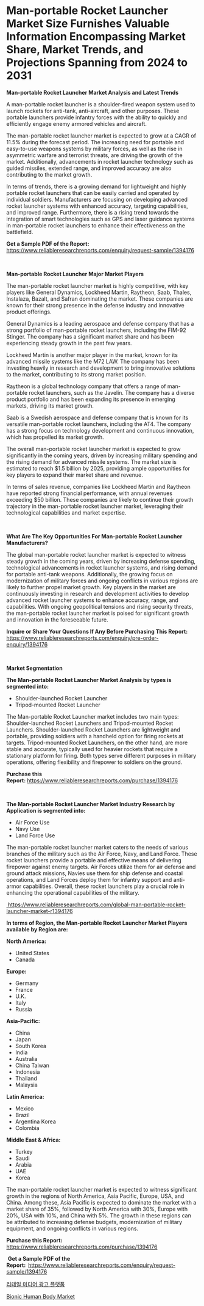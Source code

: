 <p><h1>Man-portable Rocket Launcher Market Size Furnishes Valuable Information Encompassing Market Share, Market Trends, and Projections Spanning from 2024 to 2031</h1></p><p><strong>Man-portable Rocket Launcher Market Analysis and Latest Trends</strong></p>
<p><p>A man-portable rocket launcher is a shoulder-fired weapon system used to launch rockets for anti-tank, anti-aircraft, and other purposes. These portable launchers provide infantry forces with the ability to quickly and efficiently engage enemy armored vehicles and aircraft.</p><p>The man-portable rocket launcher market is expected to grow at a CAGR of 11.5% during the forecast period. The increasing need for portable and easy-to-use weapons systems by military forces, as well as the rise in asymmetric warfare and terrorist threats, are driving the growth of the market. Additionally, advancements in rocket launcher technology such as guided missiles, extended range, and improved accuracy are also contributing to the market growth.</p><p>In terms of trends, there is a growing demand for lightweight and highly portable rocket launchers that can be easily carried and operated by individual soldiers. Manufacturers are focusing on developing advanced rocket launcher systems with enhanced accuracy, targeting capabilities, and improved range. Furthermore, there is a rising trend towards the integration of smart technologies such as GPS and laser guidance systems in man-portable rocket launchers to enhance their effectiveness on the battlefield.</p></p>
<p><strong>Get a Sample PDF of the Report:&nbsp;</strong> <a href="https://www.reliableresearchreports.com/enquiry/request-sample/1394176">https://www.reliableresearchreports.com/enquiry/request-sample/1394176</a></p>
<p>&nbsp;</p>
<p><strong>Man-portable Rocket Launcher Major Market Players</strong></p>
<p><p>The man-portable rocket launcher market is highly competitive, with key players like General Dynamics, Lockheed Martin, Raytheon, Saab, Thales, Instalaza, Bazalt, and Safran dominating the market. These companies are known for their strong presence in the defense industry and innovative product offerings.</p><p>General Dynamics is a leading aerospace and defense company that has a strong portfolio of man-portable rocket launchers, including the FIM-92 Stinger. The company has a significant market share and has been experiencing steady growth in the past few years.</p><p>Lockheed Martin is another major player in the market, known for its advanced missile systems like the M72 LAW. The company has been investing heavily in research and development to bring innovative solutions to the market, contributing to its strong market position.</p><p>Raytheon is a global technology company that offers a range of man-portable rocket launchers, such as the Javelin. The company has a diverse product portfolio and has been expanding its presence in emerging markets, driving its market growth.</p><p>Saab is a Swedish aerospace and defense company that is known for its versatile man-portable rocket launchers, including the AT4. The company has a strong focus on technology development and continuous innovation, which has propelled its market growth.</p><p>The overall man-portable rocket launcher market is expected to grow significantly in the coming years, driven by increasing military spending and the rising demand for advanced missile systems. The market size is estimated to reach $1.5 billion by 2025, providing ample opportunities for key players to expand their market share and revenue.</p><p>In terms of sales revenue, companies like Lockheed Martin and Raytheon have reported strong financial performance, with annual revenues exceeding $50 billion. These companies are likely to continue their growth trajectory in the man-portable rocket launcher market, leveraging their technological capabilities and market expertise.</p></p>
<p>&nbsp;</p>
<p><strong>What Are The Key Opportunities For Man-portable Rocket Launcher Manufacturers?</strong></p>
<p><p>The global man-portable rocket launcher market is expected to witness steady growth in the coming years, driven by increasing defense spending, technological advancements in rocket launcher systems, and rising demand for portable anti-tank weapons. Additionally, the growing focus on modernization of military forces and ongoing conflicts in various regions are likely to further propel market growth. Key players in the market are continuously investing in research and development activities to develop advanced rocket launcher systems to enhance accuracy, range, and capabilities. With ongoing geopolitical tensions and rising security threats, the man-portable rocket launcher market is poised for significant growth and innovation in the foreseeable future.</p></p>
<p><strong>Inquire or Share Your Questions If Any Before Purchasing This Report:</strong> <a href="https://www.reliableresearchreports.com/enquiry/pre-order-enquiry/1394176">https://www.reliableresearchreports.com/enquiry/pre-order-enquiry/1394176</a></p>
<p>&nbsp;</p>
<p><strong>Market Segmentation</strong></p>
<p><strong>The Man-portable Rocket Launcher Market Analysis by types is segmented into:</strong></p>
<p><ul><li>Shoulder-launched Rocket Launcher</li><li>Tripod-mounted Rocket Launcher</li></ul></p>
<p><p>The Man-portable Rocket Launcher market includes two main types: Shoulder-launched Rocket Launchers and Tripod-mounted Rocket Launchers. Shoulder-launched Rocket Launchers are lightweight and portable, providing soldiers with a handheld option for firing rockets at targets. Tripod-mounted Rocket Launchers, on the other hand, are more stable and accurate, typically used for heavier rockets that require a stationary platform for firing. Both types serve different purposes in military operations, offering flexibility and firepower to soldiers on the ground.</p></p>
<p><strong>Purchase this Report:&nbsp;</strong><a href="https://www.reliableresearchreports.com/purchase/1394176">https://www.reliableresearchreports.com/purchase/1394176</a></p>
<p>&nbsp;</p>
<p><strong>The Man-portable Rocket Launcher Market Industry Research by Application is segmented into:</strong></p>
<p><ul><li>Air Force Use</li><li>Navy Use</li><li>Land Force Use</li></ul></p>
<p><p>The man-portable rocket launcher market caters to the needs of various branches of the military such as the Air Force, Navy, and Land Force. These rocket launchers provide a portable and effective means of delivering firepower against enemy targets. Air Forces utilize them for air defense and ground attack missions, Navies use them for ship defense and coastal operations, and Land Forces deploy them for infantry support and anti-armor capabilities. Overall, these rocket launchers play a crucial role in enhancing the operational capabilities of the military.</p></p>
<p><a href="https://www.reliableresearchreports.com/global-man-portable-rocket-launcher-market-r1394176">&nbsp;https://www.reliableresearchreports.com/global-man-portable-rocket-launcher-market-r1394176</a></p>
<p><strong>In terms of Region, the Man-portable Rocket Launcher Market Players available by Region are:</strong></p>
<p>
    <p> <strong> North America: </strong>
        <ul>
            <li>United States</li>
            <li>Canada</li>
        </ul>
        </p> 
    <p> <strong> Europe: </strong>
        <ul>
            <li>Germany</li>
            <li>France</li>
            <li>U.K.</li>
            <li>Italy</li>
            <li>Russia</li>
        </ul>
        </p> 
    <p> <strong> Asia-Pacific: </strong>
        <ul>
            <li>China</li>
            <li>Japan</li>
            <li>South Korea</li>
            <li>India</li>
            <li>Australia</li>
            <li>China Taiwan</li>
            <li>Indonesia</li>
            <li>Thailand</li>
            <li>Malaysia</li>
        </ul>
        </p> 
    <p> <strong> Latin America: </strong>
        <ul>
            <li>Mexico</li>
            <li>Brazil</li>
            <li>Argentina Korea</li>
            <li>Colombia</li>
        </ul>
        </p> 
    <p> <strong> Middle East & Africa: </strong>
        <ul>
            <li>Turkey</li>
            <li>Saudi</li>
            <li>Arabia</li>
            <li>UAE</li>
            <li>Korea</li>
        </ul>
    </p>
    </p>
<p><p>The man-portable rocket launcher market is expected to witness significant growth in the regions of North America, Asia Pacific, Europe, USA, and China. Among these, Asia Pacific is expected to dominate the market with a market share of 35%, followed by North America with 30%, Europe with 20%, USA with 10%, and China with 5%. The growth in these regions can be attributed to increasing defense budgets, modernization of military equipment, and ongoing conflicts in various regions.</p></p>
<p><strong>Purchase this Report: </strong><a href="https://www.reliableresearchreports.com/purchase/1394176">https://www.reliableresearchreports.com/purchase/1394176</a></p>
<p>&nbsp;<strong>Get a Sample PDF of the Report:&nbsp;&nbsp;</strong><a href="https://www.reliableresearchreports.com/enquiry/request-sample/1394176">https://www.reliableresearchreports.com/enquiry/request-sample/1394176</a></p>
<p><strong></strong></p>
<p><p><a href="https://medium.com/@jomosley1999/%EC%86%8C%EB%A7%A4-%EB%AF%B8%EB%94%94%EC%96%B4-%EA%B4%91%EA%B3%A0-%ED%94%8C%EB%9E%AB%ED%8F%BC-%EC%8B%9C%EC%9E%A5-%EA%B7%9C%EB%AA%A8-cagr-%EB%8F%99%ED%96%A5-2024-2030-72b1e0245b69">리테일 미디어 광고 플랫폼</a></p><p><a href="https://view.publitas.com/reportprime-1/bionic-human-body-market-competitive-analysis-market-trends-and-forecast-to-2031/">Bionic Human Body Market</a></p></p>